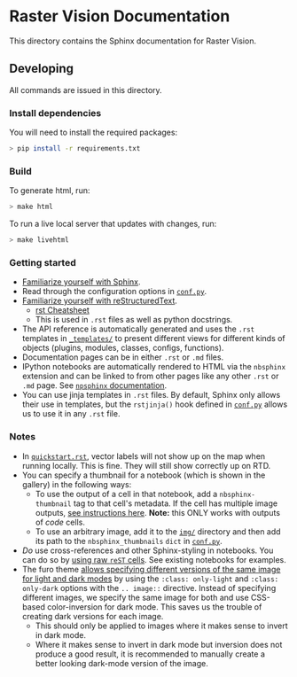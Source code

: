 # Raster Vision Documentation

This directory contains the Sphinx documentation for Raster Vision.

## Developing

All commands are issued in this directory.

### Install dependencies

You will need to install the required packages:

```sh
> pip install -r requirements.txt
```

### Build

To generate html, run:

```sh
> make html
```

To run a live local server that updates with changes, run:

```sh
> make livehtml
```

### Getting started

- [Familiarize yourself with Sphinx](https://www.sphinx-doc.org/en/master/).
- Read through the configuration options in [`conf.py`](./conf.py).
- [Familiarize yourself with reStructuredText](https://www.sphinx-doc.org/en/master/usage/restructuredtext/basics.html).
	- [rst Cheatsheet](https://bashtage.github.io/sphinx-material/rst-cheatsheet/rst-cheatsheet.html)
	- This is used in `.rst` files as well as python docstrings.
- The API reference is automatically generated and uses the `.rst` templates in [`_templates/`](./_templates/) to present different views for different kinds of objects (plugins, modules, classes, configs, functions).
- Documentation pages can be in either `.rst` or `.md` files.
- IPython notebooks are automatically rendered to HTML via the `nbsphinx` extension and can be linked to from other pages like any other `.rst` or `.md` page. See [`npsphinx` documentation](https://nbsphinx.readthedocs.io/en/latest/index.html).
- You can use jinja templates in `.rst` files. By default, Sphinx only allows their use in templates, but the `rstjinja()` hook defined in [`conf.py`](./conf.py) allows us to use it in any `.rst` file.

### Notes

- In [`quickstart.rst`](./quickstart.rst), vector labels will not show up on the map when running locally. This is fine. They will still show correctly up on RTD.
- You can specify a thumbnail for a notebook (which is shown in the gallery) in the following ways:
	- To use the output of a cell in that notebook, add a `nbsphinx-thumbnail` tag to that cell's metadata. If the cell has multiple image outputs, [see instructions here](https://nbsphinx.readthedocs.io/en/latest/gallery/multiple-outputs.html). **Note:** this ONLY works with outputs of *code* cells.
	- To use an arbitrary image, add it to the [`img/`](./img/) directory and then add its path to the `nbsphinx_thumbnails` `dict` in [`conf.py`](./conf.py).
- *Do* use cross-references and other Sphinx-styling in notebooks. You can do so by [using raw `reST` cells](https://nbsphinx.readthedocs.io/en/0.8.10/raw-cells.html#reST). See existing notebooks for examples.
- The furo theme [allows specifying different versions of the same image for light and dark modes](https://pradyunsg.me/furo/reference/images/#different-images-for-dark-light-mode) by using the `:class: only-light` and `:class: only-dark` options with the `.. image::` directive. Instead of specifying different images, we specify the same image for both and use CSS-based color-inversion for dark mode. This saves us the trouble of creating dark versions for each image.
	- This should only be applied to images where it makes sense to invert in dark mode.
	- Where it makes sense to invert in dark mode but inversion does not produce a good result, it is recommended to manually create a better looking dark-mode version of the image.
